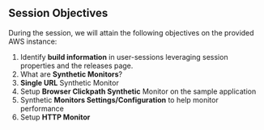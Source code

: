 ## Session Objectives
During the session, we will attain the following objectives on the provided AWS instance:
1. Identify **build information** in user-sessions leveraging session properties and the releases page.
1. What are **Synthetic Monitors**?  
1. **Single URL** Synthetic Monitor
1. Setup **Browser Clickpath Synthetic** Monitor on the sample application
1. Synthetic **Monitors Settings/Configuration** to help monitor performance
1. Setup **HTTP Monitor**

